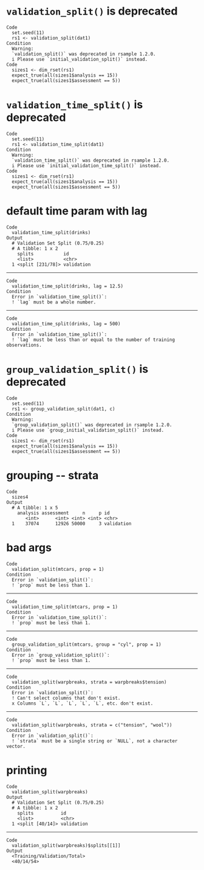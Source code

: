# `validation_split()` is deprecated

    Code
      set.seed(11)
      rs1 <- validation_split(dat1)
    Condition
      Warning:
      `validation_split()` was deprecated in rsample 1.2.0.
      i Please use `initial_validation_split()` instead.
    Code
      sizes1 <- dim_rset(rs1)
      expect_true(all(sizes1$analysis == 15))
      expect_true(all(sizes1$assessment == 5))

# `validation_time_split()` is deprecated

    Code
      set.seed(11)
      rs1 <- validation_time_split(dat1)
    Condition
      Warning:
      `validation_time_split()` was deprecated in rsample 1.2.0.
      i Please use `initial_validation_time_split()` instead.
    Code
      sizes1 <- dim_rset(rs1)
      expect_true(all(sizes1$analysis == 15))
      expect_true(all(sizes1$assessment == 5))

# default time param with lag

    Code
      validation_time_split(drinks)
    Output
      # Validation Set Split (0.75/0.25)  
      # A tibble: 1 x 2
        splits           id        
        <list>           <chr>     
      1 <split [231/78]> validation

---

    Code
      validation_time_split(drinks, lag = 12.5)
    Condition
      Error in `validation_time_split()`:
      ! `lag` must be a whole number.

---

    Code
      validation_time_split(drinks, lag = 500)
    Condition
      Error in `validation_time_split()`:
      ! `lag` must be less than or equal to the number of training observations.

# `group_validation_split()` is deprecated

    Code
      set.seed(11)
      rs1 <- group_validation_split(dat1, c)
    Condition
      Warning:
      `group_validation_split()` was deprecated in rsample 1.2.0.
      i Please use `group_initial_validation_split()` instead.
    Code
      sizes1 <- dim_rset(rs1)
      expect_true(all(sizes1$analysis == 15))
      expect_true(all(sizes1$assessment == 5))

# grouping -- strata

    Code
      sizes4
    Output
      # A tibble: 1 x 5
        analysis assessment     n     p id        
           <int>      <int> <int> <int> <chr>     
      1    37074      12926 50000     3 validation

# bad args

    Code
      validation_split(mtcars, prop = 1)
    Condition
      Error in `validation_split()`:
      ! `prop` must be less than 1.

---

    Code
      validation_time_split(mtcars, prop = 1)
    Condition
      Error in `validation_time_split()`:
      ! `prop` must be less than 1.

---

    Code
      group_validation_split(mtcars, group = "cyl", prop = 1)
    Condition
      Error in `group_validation_split()`:
      ! `prop` must be less than 1.

---

    Code
      validation_split(warpbreaks, strata = warpbreaks$tension)
    Condition
      Error in `validation_split()`:
      ! Can't select columns that don't exist.
      x Columns `L`, `L`, `L`, `L`, `L`, etc. don't exist.

---

    Code
      validation_split(warpbreaks, strata = c("tension", "wool"))
    Condition
      Error in `validation_split()`:
      ! `strata` must be a single string or `NULL`, not a character vector.

# printing

    Code
      validation_split(warpbreaks)
    Output
      # Validation Set Split (0.75/0.25)  
      # A tibble: 1 x 2
        splits          id        
        <list>          <chr>     
      1 <split [40/14]> validation

---

    Code
      validation_split(warpbreaks)$splits[[1]]
    Output
      <Training/Validation/Total>
      <40/14/54>

